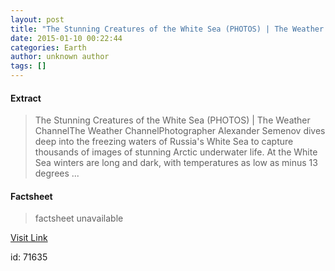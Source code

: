 ```yaml
---
layout: post
title: "The Stunning Creatures of the White Sea (PHOTOS) | The Weather Channel - The Weather Channel"
date: 2015-01-10 00:22:44
categories: Earth
author: unknown author
tags: []
---
```



#### Extract
>The Stunning Creatures of the White Sea (PHOTOS) | The Weather ChannelThe Weather ChannelPhotographer Alexander Semenov dives deep into the freezing waters of Russia&#39;s White Sea to capture thousands of images of stunning Arctic underwater life. At the White Sea winters are long and dark, with temperatures as low as minus 13 degrees&nbsp;...

#### Factsheet
>factsheet unavailable

[Visit Link](http://news.google.com/news/url?sa=t&fd=R&ct2=us&usg=AFQjCNGN9eSa7djydNMkL3pKSdUGaP-YOQ&clid=c3a7d30bb8a4878e06b80cf16b898331&ei=ytSwVLC8OsLxgQeYtIG4CQ&url=http://www.weather.com/science/news/alexander-semenov-white-sea-photos)

id:   71635
